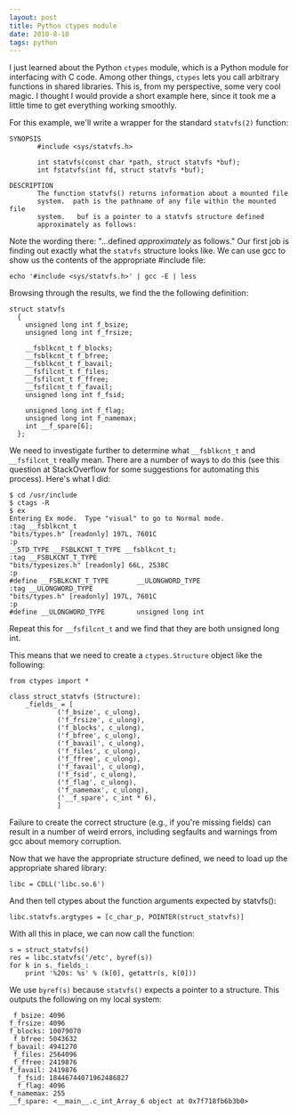 ```yaml
---
layout: post
title: Python ctypes module
date: 2010-8-10
tags: python
---
```


I just learned about the Python `ctypes` module, which is a Python module for interfacing with C code. Among other things, `ctypes` lets you call arbitrary functions in shared libraries. This is, from my perspective, some very cool magic. I thought I would provide a short example here, since it took me a little time to get everything working smoothly.

For this example, we'll write a wrapper for the standard `statvfs(2)` function:
    
    
    SYNOPSIS
           #include <sys/statvfs.h>
    
           int statvfs(const char *path, struct statvfs *buf);
           int fstatvfs(int fd, struct statvfs *buf);
    
    DESCRIPTION
           The function statvfs() returns information about a mounted file
           system.  path is the pathname of any file within the mounted file
           system.   buf is a pointer to a statvfs structure defined
           approximately as follows:
    

Note the wording there: "...defined _approximately_ as follows." Our first job is finding out exactly what the `statvfs` structure looks like. We can use gcc to show us the contents of the appropriate #include file:
    
    
    echo '#include <sys/statvfs.h>' | gcc -E | less
    

Browsing through the results, we find the the following definition:
    
    
    struct statvfs
      {
        unsigned long int f_bsize;
        unsigned long int f_frsize;
    
        __fsblkcnt_t f_blocks;
        __fsblkcnt_t f_bfree;
        __fsblkcnt_t f_bavail;
        __fsfilcnt_t f_files;
        __fsfilcnt_t f_ffree;
        __fsfilcnt_t f_favail;
        unsigned long int f_fsid;
    
        unsigned long int f_flag;
        unsigned long int f_namemax;
        int __f_spare[6];
      };
    

We need to investigate further to determine what `__fsblkcnt_t` and `__fsfilcnt_t` really mean. There are a number of ways to do this (see this question at StackOverflow for some suggestions for automating this process). Here's what I did:
    
    
    $ cd /usr/include
    $ ctags -R
    $ ex
    Entering Ex mode.  Type "visual" to go to Normal mode.
    :tag __fsblkcnt_t
    "bits/types.h" [readonly] 197L, 7601C
    :p
    __STD_TYPE __FSBLKCNT_T_TYPE __fsblkcnt_t;
    :tag __FSBLKCNT_T_TYPE
    "bits/typesizes.h" [readonly] 66L, 2538C
    :p
    #define __FSBLKCNT_T_TYPE       __ULONGWORD_TYPE
    :tag __ULONGWORD_TYPE
    "bits/types.h" [readonly] 197L, 7601C
    :p
    #define __ULONGWORD_TYPE        unsigned long int
    

Repeat this for `__fsfilcnt_t` and we find that they are both unsigned long int.

This means that we need to create a `ctypes.Structure` object like the following:
    
    
    from ctypes import *
    
    class struct_statvfs (Structure):
        _fields_ = [
                ('f_bsize', c_ulong),
                ('f_frsize', c_ulong),
                ('f_blocks', c_ulong),
                ('f_bfree', c_ulong),
                ('f_bavail', c_ulong),
                ('f_files', c_ulong),
                ('f_ffree', c_ulong),
                ('f_favail', c_ulong),
                ('f_fsid', c_ulong),
                ('f_flag', c_ulong),
                ('f_namemax', c_ulong),
                ('__f_spare', c_int * 6),
                ]
    

Failure to create the correct structure (e.g., if you're missing fields) can result in a number of weird errors, including segfaults and warnings from gcc about memory corruption.

Now that we have the appropriate structure defined, we need to load up the appropriate shared library:
    
    
    libc = CDLL('libc.so.6')
    

And then tell ctypes about the function arguments expected by statvfs():
    
    
    libc.statvfs.argtypes = [c_char_p, POINTER(struct_statvfs)]
    

With all this in place, we can now call the function:
    
    
    s = struct_statvfs()
    res = libc.statvfs('/etc', byref(s))
    for k in s._fields_:
        print '%20s: %s' % (k[0], getattr(s, k[0]))
    

We use `byref(s)` because `statvfs()` expects a pointer to a structure. This outputs the following on my local system:
    
    
     f_bsize: 4096
    f_frsize: 4096
    f_blocks: 10079070
     f_bfree: 5043632
    f_bavail: 4941270
     f_files: 2564096
     f_ffree: 2419876
    f_favail: 2419876
      f_fsid: 18446744071962486827
      f_flag: 4096
    f_namemax: 255
    __f_spare: <__main__.c_int_Array_6 object at 0x7f718fb6b3b0>
    

